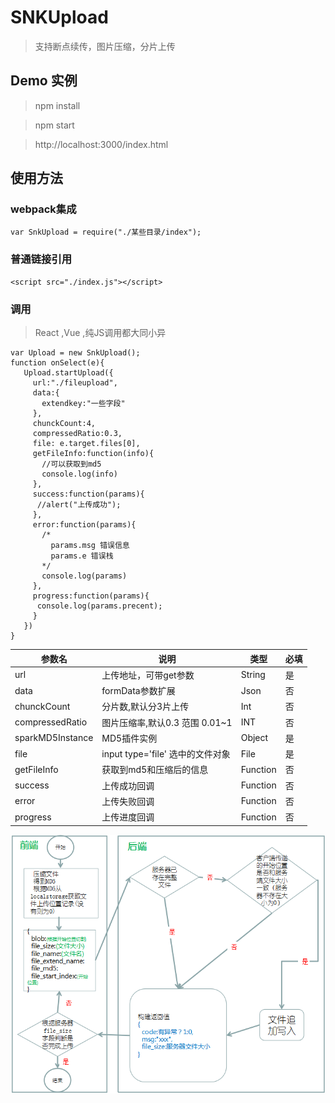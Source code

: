 # SNKUpload
> 支持断点续传，图片压缩，分片上传

## Demo 实例
> npm install 

> npm start

> http://localhost:3000/index.html

## 使用方法

### webpack集成


```
var SnkUpload = require("./某些目录/index");

```


### 普通链接引用

```
<script src="./index.js"></script>
```

### 调用

> React ,Vue ,纯JS调用都大同小异

```
var Upload = new SnkUpload();
function onSelect(e){
   Upload.startUpload({
     url:"./fileupload",
     data:{
       extendkey:"一些字段"
     },
     chunckCount:4, 
     compressedRatio:0.3,
     file: e.target.files[0],
     getFileInfo:function(info){
       //可以获取到md5
       console.log(info)
     },
     success:function(params){
      //alert("上传成功");
     },
     error:function(params){
       /*
         params.msg 错误信息
         params.e 错误栈
       */
       console.log(params)
     },
     progress:function(params){
      console.log(params.precent);
     }
   })
}
```



参数名| 说明  | 类型 | 必填
---|---|---|---
url | 上传地址，可带get参数 | String | 是
data | formData参数扩展 | Json|否
chunckCount | 分片数,默认分3片上传 |Int|否
compressedRatio |图片压缩率,默认0.3 范围 0.01~1 |INT|否
sparkMD5Instance |MD5插件实例 |Object|是
file |input type='file' 选中的文件对象 |File|是
getFileInfo |获取到md5和压缩后的信息 |Function|否
success |上传成功回调 |Function|否
error |上传失败回调 |Function|否
progress |上传进度回调 |Function|否




![截图](https://github.com/HelloHxz/upload/blob/master/screenshots/1.png)


